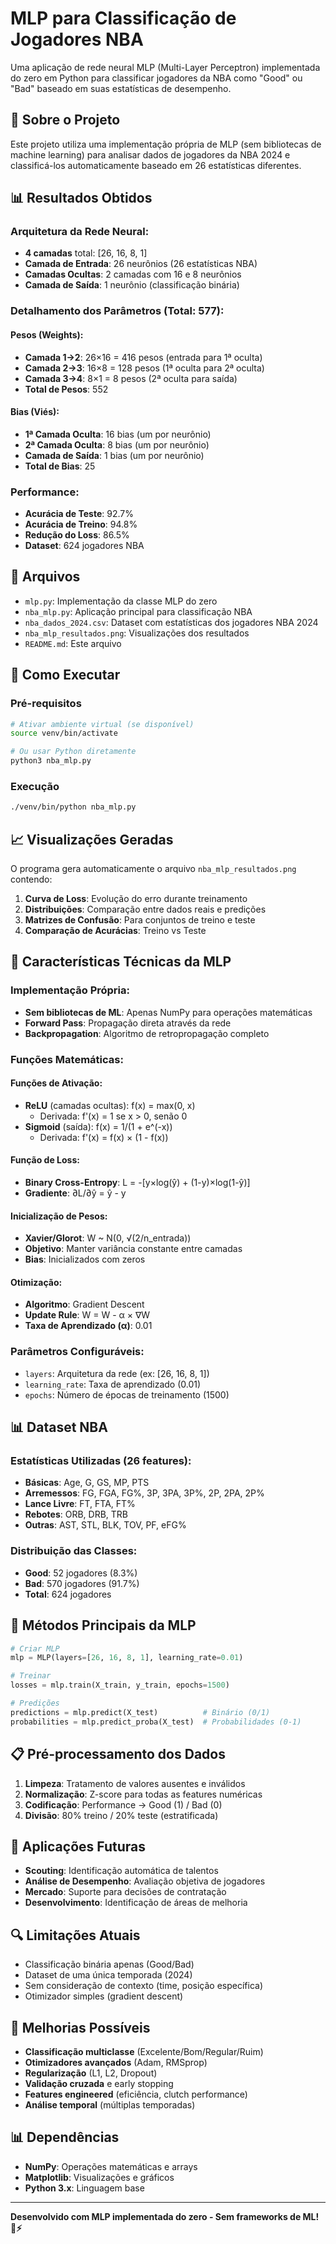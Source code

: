 # MLP para Classificação de Jogadores NBA

Uma aplicação de rede neural MLP (Multi-Layer Perceptron) implementada do zero em Python para classificar jogadores da NBA como "Good" ou "Bad" baseado em suas estatísticas de desempenho.

## 🏀 Sobre o Projeto

Este projeto utiliza uma implementação própria de MLP (sem bibliotecas de machine learning) para analisar dados de jogadores da NBA 2024 e classificá-los automaticamente baseado em 26 estatísticas diferentes.

## 📊 Resultados Obtidos

### Arquitetura da Rede Neural:
- **4 camadas** total: [26, 16, 8, 1]
- **Camada de Entrada**: 26 neurônios (26 estatísticas NBA)
- **Camadas Ocultas**: 2 camadas com 16 e 8 neurônios
- **Camada de Saída**: 1 neurônio (classificação binária)

### Detalhamento dos Parâmetros (Total: 577):
#### **Pesos (Weights):**
- **Camada 1→2**: 26×16 = 416 pesos (entrada para 1ª oculta)
- **Camada 2→3**: 16×8 = 128 pesos (1ª oculta para 2ª oculta)  
- **Camada 3→4**: 8×1 = 8 pesos (2ª oculta para saída)
- **Total de Pesos**: 552

#### **Bias (Viés):**
- **1ª Camada Oculta**: 16 bias (um por neurônio)
- **2ª Camada Oculta**: 8 bias (um por neurônio)
- **Camada de Saída**: 1 bias (um por neurônio)
- **Total de Bias**: 25

### Performance:
- **Acurácia de Teste**: 92.7%
- **Acurácia de Treino**: 94.8%
- **Redução do Loss**: 86.5%
- **Dataset**: 624 jogadores NBA

## 📁 Arquivos

- `mlp.py`: Implementação da classe MLP do zero
- `nba_mlp.py`: Aplicação principal para classificação NBA
- `nba_dados_2024.csv`: Dataset com estatísticas dos jogadores NBA 2024
- `nba_mlp_resultados.png`: Visualizações dos resultados
- `README.md`: Este arquivo

## 🚀 Como Executar

### Pré-requisitos
```bash
# Ativar ambiente virtual (se disponível)
source venv/bin/activate

# Ou usar Python diretamente
python3 nba_mlp.py
```

### Execução
```bash
./venv/bin/python nba_mlp.py
```

## 📈 Visualizações Geradas

O programa gera automaticamente o arquivo `nba_mlp_resultados.png` contendo:

1. **Curva de Loss**: Evolução do erro durante treinamento
2. **Distribuições**: Comparação entre dados reais e predições
3. **Matrizes de Confusão**: Para conjuntos de treino e teste
4. **Comparação de Acurácias**: Treino vs Teste

## 🧠 Características Técnicas da MLP

### Implementação Própria:
- **Sem bibliotecas de ML**: Apenas NumPy para operações matemáticas
- **Forward Pass**: Propagação direta através da rede
- **Backpropagation**: Algoritmo de retropropagação completo

### Funções Matemáticas:
#### **Funções de Ativação:**
- **ReLU** (camadas ocultas): f(x) = max(0, x)
  - Derivada: f'(x) = 1 se x > 0, senão 0
- **Sigmoid** (saída): f(x) = 1/(1 + e^(-x))
  - Derivada: f'(x) = f(x) × (1 - f(x))

#### **Função de Loss:**
- **Binary Cross-Entropy**: L = -[y×log(ŷ) + (1-y)×log(1-ŷ)]
- **Gradiente**: ∂L/∂ŷ = ŷ - y

#### **Inicialização de Pesos:**
- **Xavier/Glorot**: W ~ N(0, √(2/n_entrada))
- **Objetivo**: Manter variância constante entre camadas
- **Bias**: Inicializados com zeros

#### **Otimização:**
- **Algoritmo**: Gradient Descent
- **Update Rule**: W = W - α × ∇W
- **Taxa de Aprendizado (α)**: 0.01

### Parâmetros Configuráveis:
- `layers`: Arquitetura da rede (ex: [26, 16, 8, 1])
- `learning_rate`: Taxa de aprendizado (0.01)
- `epochs`: Número de épocas de treinamento (1500)

## 📊 Dataset NBA

### Estatísticas Utilizadas (26 features):
- **Básicas**: Age, G, GS, MP, PTS
- **Arremessos**: FG, FGA, FG%, 3P, 3PA, 3P%, 2P, 2PA, 2P%
- **Lance Livre**: FT, FTA, FT%
- **Rebotes**: ORB, DRB, TRB
- **Outras**: AST, STL, BLK, TOV, PF, eFG%

### Distribuição das Classes:
- **Good**: 52 jogadores (8.3%)
- **Bad**: 570 jogadores (91.7%)
- **Total**: 624 jogadores

## 🔧 Métodos Principais da MLP

```python
# Criar MLP
mlp = MLP(layers=[26, 16, 8, 1], learning_rate=0.01)

# Treinar
losses = mlp.train(X_train, y_train, epochs=1500)

# Predições
predictions = mlp.predict(X_test)          # Binário (0/1)
probabilities = mlp.predict_proba(X_test)  # Probabilidades (0-1)
```

## 📋 Pré-processamento dos Dados

1. **Limpeza**: Tratamento de valores ausentes e inválidos
2. **Normalização**: Z-score para todas as features numéricas
3. **Codificação**: Performance → Good (1) / Bad (0)
4. **Divisão**: 80% treino / 20% teste (estratificada)

## 🎯 Aplicações Futuras

- **Scouting**: Identificação automática de talentos
- **Análise de Desempenho**: Avaliação objetiva de jogadores
- **Mercado**: Suporte para decisões de contratação
- **Desenvolvimento**: Identificação de áreas de melhoria

## 🔍 Limitações Atuais

- Classificação binária apenas (Good/Bad)
- Dataset de uma única temporada (2024)
- Sem consideração de contexto (time, posição específica)
- Otimizador simples (gradient descent)

## 🚀 Melhorias Possíveis

- **Classificação multiclasse** (Excelente/Bom/Regular/Ruim)
- **Otimizadores avançados** (Adam, RMSprop)
- **Regularização** (L1, L2, Dropout)
- **Validação cruzada** e early stopping
- **Features engineered** (eficiência, clutch performance)
- **Análise temporal** (múltiplas temporadas)

## 📊 Dependências

- **NumPy**: Operações matemáticas e arrays
- **Matplotlib**: Visualizações e gráficos
- **Python 3.x**: Linguagem base

---

**Desenvolvido com MLP implementada do zero - Sem frameworks de ML! 🧠⚡**